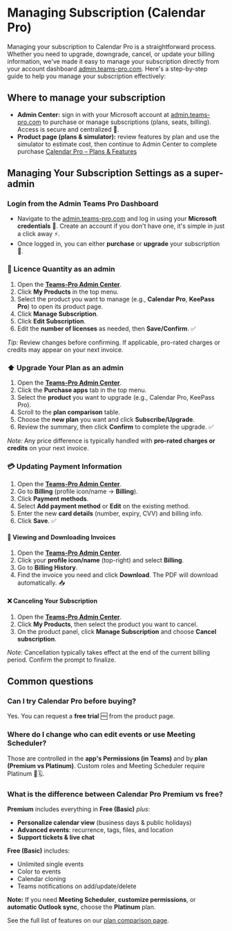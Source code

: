 # Managing Subscription (Calendar Pro)

Managing your subscription to Calendar Pro is a straightforward process. Whether you need to upgrade, downgrade, cancel, or update your billing information, we've made it easy to manage your subscription directly from your account dashboard <a href="https://admin.teams-pro.com/" target="_blank" rel="noopener">admin.teams-pro.com</a>. Here's a step-by-step guide to help you manage your subscription effectively:

## Where to manage your subscription

  <ul>
    <li><strong>Admin Center:</strong> sign in with your Microsoft account at <a href="https://admin.teams-pro.com/" target="_blank" rel="noopener">admin.teams-pro.com</a> to purchase or manage subscriptions (plans, seats, billing). Access is secure and centralized 🔐.</li>
    <li><strong>Product page (plans &amp; simulator):</strong> review features by plan and use the simulator to estimate cost, then continue to Admin Center to complete purchase <a href="https://www.teams-pro.com/en/calendar-pro/#plans-feature" target="_blank" rel="noopener">Calendar Pro – Plans &amp; Features</a></li>
  </ul>


## Managing Your Subscription Settings as a super-admin

### **Login from the Admin Teams Pro Dashboard**
   - Navigate to the <a href="https://admin.teams-pro.com/" target="_blank" rel="noopener">admin.teams-pro.com</a> and log in using your <b>Microsoft credentials</b> 🔑. Create an account if you don't have one, it's simple in just a click away ⚡.
   - Once logged in, you can either <b>purchase</b> or <b>upgrade</b> your subscription 🛒.


### 🔢 Licence Quantity as an admin

  <ol>
    <li>Open the <a href="https://admin.teams-pro.com/" target="_blank" rel="noopener"><strong>Teams-Pro Admin Center</strong></a>.</li>
    <li>Click <strong>My Products</strong> in the top menu.</li>
    <li>Select the product you want to manage (e.g., <strong>Calendar Pro</strong>, <strong>KeePass Pro</strong>) to open its product page.</li>
    <li>Click <strong>Manage Subscription</strong>.</li>
    <li>Click <strong>Edit Subscription</strong>.</li>
    <li>Edit the <strong>number of licenses</strong> as needed, then <strong>Save/Confirm</strong>. ✅</li>
  </ol>
  <p><em>Tip:</em> Review changes before confirming. If applicable, pro-rated charges or credits may appear on your next invoice.</p>

  ### ⬆️ Upgrade Your Plan as an admin
  <ol>
    <li>Open the <a href="https://admin.teams-pro.com/" target="_blank" rel="noopener"><strong>Teams-Pro Admin Center</strong></a>.</li>
    <li>Click the <strong>Purchase apps</strong> tab in the top menu.</li>
    <li>Select the <strong>product</strong> you want to upgrade (e.g., Calendar Pro, KeePass Pro).</li>
    <li>Scroll to the <strong>plan comparison</strong> table.</li>
    <li>Choose the <strong>new plan</strong> you want and click <strong>Subscribe/Upgrade</strong>.</li>
    <li>Review the summary, then click <strong>Confirm</strong> to complete the upgrade. ✅</li>
  </ol>
  <p><em>Note:</em> Any price difference is typically handled with <strong>pro-rated charges or credits</strong> on your next invoice.</p>

### 💳 Updating Payment Information

 <ol>
    <li>Open the <a href="https://admin.teams-pro.com/" target="_blank" rel="noopener"><strong>Teams-Pro Admin Center</strong></a>.</li>
    <li>Go to <strong>Billing</strong> (profile icon/name → <strong>Billing</strong>).</li>
    <li>Click <strong>Payment methods</strong>.</li>
    <li>Select <strong>Add payment method</strong> or <strong>Edit</strong> on the existing method.</li>
    <li>Enter the new <strong>card details</strong> (number, expiry, CVV) and billing info.</li>
    <li>Click <strong>Save</strong>. ✅</li>
  </ol>

#### 🧾 Viewing and Downloading Invoices

  <ol>
    <li>Open the <a href="https://admin.teams-pro.com/" target="_blank" rel="noopener"><strong>Teams-Pro Admin Center</strong></a>.</li>
    <li>Click your <strong>profile icon/name</strong> (top-right) and select <strong>Billing</strong>.</li>
    <li>Go to <strong>Billing History</strong>.</li>
    <li>Find the invoice you need and click <strong>Download</strong>. The PDF will download automatically. 📥</li>
  </ol>

#### ❌ Canceling Your Subscription

 <ol>
 <li>Open the <a href="https://admin.teams-pro.com/" target="_blank" rel="noopener"><strong>Teams-Pro Admin Center</strong></a>.</li>
    <li>Click <strong>My Products</strong>, then select the product you want to cancel.</li>
    <li>On the product panel, click <strong>Manage Subscription</strong> and choose <strong>Cancel subscription</strong>.</li>
  </ol>
  <p><em>Note:</em> Cancellation typically takes effect at the end of the current billing period. Confirm the prompt to finalize.</p>
</section>

## Common questions

### Can I try Calendar Pro before buying?
Yes. You can request a <b>free trial</b> 🆓 from the product page.

### Where do I change who can edit events or use Meeting Scheduler?
Those are controlled in the <b>app's Permissions (in Teams)</b> and by <b>plan (Premium vs Platinum)</b>. Custom roles and Meeting Scheduler require Platinum 🔐🗓️.

### What is the difference between Calendar Pro Premium vs free?
  <p><strong>Premium</strong> includes everything in <strong>Free (Basic)</strong> <em>plus</em>:</p>
  <ul>
    <li><strong>Personalize calendar view</strong> (business days &amp; public holidays)</li>
    <li><strong>Advanced events</strong>: recurrence, tags, files, and location</li>
    <li><strong>Support tickets &amp; live chat</strong></li>
  </ul>

  <p><strong>Free (Basic)</strong> includes:</p>
  <ul>
    <li>Unlimited single events</li>
    <li>Color to events</li>
    <li>Calendar cloning</li>
    <li>Teams notifications on add/update/delete</li>
  </ul>

  <p><strong>Note:</strong> If you need <strong>Meeting Scheduler</strong>, <strong>customize permissions</strong>, or <strong>automatic Outlook sync</strong>, choose the <strong>Platinum</strong> plan.</p>

<p>See the full list of features on our <a href="https://www.teams-pro.com/en/calendar-pro/#pricing" target="_blank" rel="noopener">plan comparison page</a>.</p>


  
<Intercom />
<Hubspot />
<Clarity />
<GoogleAnalytics />
